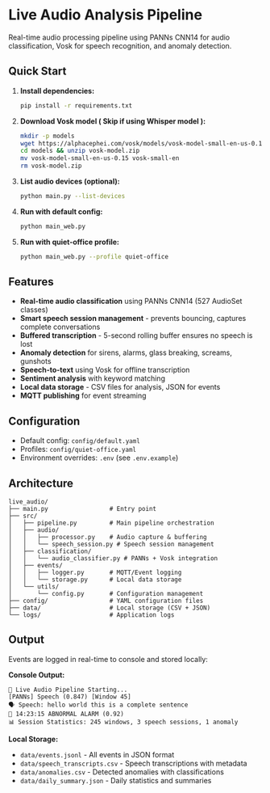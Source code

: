 # Live Audio Analysis Pipeline

Real-time audio processing pipeline using PANNs CNN14 for audio classification, Vosk for speech recognition, and anomaly detection.

## Quick Start

1. **Install dependencies:**
   ```bash
   pip install -r requirements.txt
   ```

2. **Download Vosk model ( Skip if using Whisper model ):**
   ```bash
   mkdir -p models
   wget https://alphacephei.com/vosk/models/vosk-model-small-en-us-0.15.zip -O models/vosk-model.zip
   cd models && unzip vosk-model.zip
   mv vosk-model-small-en-us-0.15 vosk-small-en
   rm vosk-model.zip
   ```

3. **List audio devices (optional):**
   ```bash
   python main.py --list-devices
   ```

4. **Run with default config:**
   ```bash
   python main_web.py
   ```

5. **Run with quiet-office profile:**
   ```bash
   python main_web.py --profile quiet-office
   ```

## Features

- **Real-time audio classification** using PANNs CNN14 (527 AudioSet classes)
- **Smart speech session management** - prevents bouncing, captures complete conversations
- **Buffered transcription** - 5-second rolling buffer ensures no speech is lost
- **Anomaly detection** for sirens, alarms, glass breaking, screams, gunshots
- **Speech-to-text** using Vosk for offline transcription  
- **Sentiment analysis** with keyword matching
- **Local data storage** - CSV files for analysis, JSON for events
- **MQTT publishing** for event streaming

## Configuration

- Default config: `config/default.yaml`
- Profiles: `config/quiet-office.yaml`  
- Environment overrides: `.env` (see `.env.example`)

## Architecture

```
live_audio/
├── main.py                 # Entry point
├── src/
│   ├── pipeline.py         # Main pipeline orchestration
│   ├── audio/
│   │   ├── processor.py    # Audio capture & buffering
│   │   └── speech_session.py # Speech session management
│   ├── classification/
│   │   └── audio_classifier.py # PANNs + Vosk integration
│   ├── events/
│   │   ├── logger.py       # MQTT/Event logging
│   │   └── storage.py      # Local data storage
│   └── utils/
│       └── config.py       # Configuration management
├── config/                 # YAML configuration files
├── data/                   # Local storage (CSV + JSON)
└── logs/                   # Application logs
```

## Output

Events are logged in real-time to console and stored locally:

**Console Output:**
```
🔴 Live Audio Pipeline Starting...
[PANNs] Speech (0.847) [Window 45]
🗣 Speech: hello world this is a complete sentence
🚨 14:23:15 ABNORMAL ALARM (0.92)
📊 Session Statistics: 245 windows, 3 speech sessions, 1 anomaly
```

**Local Storage:**
- `data/events.jsonl` - All events in JSON format
- `data/speech_transcripts.csv` - Speech transcriptions with metadata
- `data/anomalies.csv` - Detected anomalies with classifications
- `data/daily_summary.json` - Daily statistics and summaries
